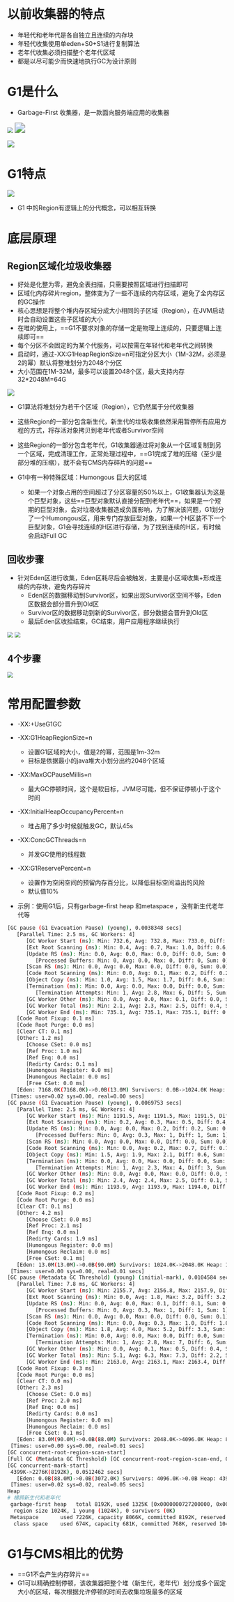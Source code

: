 # 以前收集器的特点

- 年轻代和老年代是各自独立且连续的内存块
- 年轻代收集使用单eden+S0+S1进行复制算法
- 老年代收集必须扫描整个老年代区域
- 都是以尽可能少而快速地执行GC为设计原则



# G1是什么

- Garbage-First 收集器，是一款面向服务端应用的收集器

<img src="img/65.png" style="zoom:80%;" /> 

<img src="img/66.png" style="zoom:150%;" /> 

![](img/67.png)



# G1特点

![](img/68.png)

- G1 中的Region有逻辑上的分代概念，可以相互转换



# 底层原理



## Region区域化垃圾收集器

- 好处是化整为零，避免全表扫描，只需要按照区域进行扫描即可
- 区域化内存碎片region，整体变为了一些不连续的内存区域，避免了全内存区的GC操作
- 核心思想是将整个堆内存区域分成大小相同的子区域（Region），在JVM启动时会自动设置这些子区域的大小
- 在堆的使用上，==G1不要求对象的存储一定是物理上连续的，只要逻辑上连续即可==
- 每个分区不会固定的为某个代服务，可以按需在年轻代和老年代之间转换
- 启动时，通过-XX:G1HeapRegionSize=n可指定分区大小（1M-32M，必须是2的幂）默认将整堆划分为2048个分区
- 大小范围在1M-32M，最多可以设置2048个区，最大支持内存32*2048M=64G

![](img/69.png)

- G1算法将堆划分为若干个区域（Region），它仍然属于分代收集器
- 这些Region的一部分包含新生代，新生代的垃圾收集依然采用暂停所有应用方程的方式，将存活对象拷贝到老年代或者Survivor空间
- 这些Region的一部分包含老年代，G1收集器通过将对象从一个区域复制到另一个区域，完成清理工作，正常处理过程中，==G1完成了堆的压缩（至少是部分堆的压缩），就不会有CMS内存碎片的问题==

- G1中有一种特殊区域：Humongous 巨大的区域
  - 如果一个对象占用的空间超过了分区容量的50%以上，G1收集器认为这是个巨型对象，这些==巨型对象默认直接分配到老年代==，如果是一个短期的巨型对象，会对垃圾收集器造成负面影响，为了解决该问题，G1划分了一个Humongous区，用来专门存放巨型对象，如果一个H区装不下一个巨型对象，G1会寻找连续的H区进行存储，为了找到连续的H区，有时候会启动Full GC



## 回收步骤

- 针对Eden区进行收集，Eden区耗尽后会被触发，主要是小区域收集+形成连续的内存块，避免内存碎片
  - Eden区的数据移动到Survivor区，如果出现Survivor区空间不够，Eden区数据会部分晋升到Old区
  - Survivor区的数据移动到新的Survivor区，部分数据会晋升到Old区
  - 最后Eden区收拾结束，GC结束，用户应用程序继续执行



<img src="img/71.png" style="zoom:80%;" /> 

<img src="img/70.png" style="zoom:80%;" /> 



## 4个步骤

<img src="img/72.png" style="zoom:80%;" /> 



# 常用配置参数

- -XX:+UseG1GC
- -XX:G1HeapRegionSize=n
  - 设置G1区域的大小，值是2的幂，范围是1m-32m
  - 目标是依据最小的java堆大小划分出约2048个区域
- -XX:MaxGCPauseMillis=n
  - 最大GC停顿时间，这个是软目标，JVM尽可能，但不保证停顿小于这个时间
- -XX:InitialHeapOccupancyPercent=n
  - 堆占用了多少时候就触发GC，默认45s
- -XX:ConcGCThreads=n
  - 并发GC使用的线程数
- -XX:G1ReservePercent=n
  - 设置作为空闲空间的预留内存百分比，以降低目标空间溢出的风险
  - 默认值10%



- 示例：使用G1后，只有garbage-first heap 和metaspace ，没有新生代老年代等

```bash
[GC pause (G1 Evacuation Pause) (young), 0.0038348 secs]
   [Parallel Time: 2.5 ms, GC Workers: 4]
      [GC Worker Start (ms): Min: 732.6, Avg: 732.8, Max: 733.0, Diff: 0.4]
      [Ext Root Scanning (ms): Min: 0.4, Avg: 0.7, Max: 1.0, Diff: 0.6, Sum: 2.9]
      [Update RS (ms): Min: 0.0, Avg: 0.0, Max: 0.0, Diff: 0.0, Sum: 0.0]
         [Processed Buffers: Min: 0, Avg: 0.0, Max: 0, Diff: 0, Sum: 0]
      [Scan RS (ms): Min: 0.0, Avg: 0.0, Max: 0.0, Diff: 0.0, Sum: 0.0]
      [Code Root Scanning (ms): Min: 0.0, Avg: 0.1, Max: 0.2, Diff: 0.2, Sum: 0.2]
      [Object Copy (ms): Min: 1.0, Avg: 1.5, Max: 1.7, Diff: 0.6, Sum: 5.8]
      [Termination (ms): Min: 0.0, Avg: 0.0, Max: 0.0, Diff: 0.0, Sum: 0.0]
         [Termination Attempts: Min: 1, Avg: 2.8, Max: 6, Diff: 5, Sum: 11]
      [GC Worker Other (ms): Min: 0.0, Avg: 0.0, Max: 0.1, Diff: 0.0, Sum: 0.2]
      [GC Worker Total (ms): Min: 2.1, Avg: 2.3, Max: 2.5, Diff: 0.4, Sum: 9.2]
      [GC Worker End (ms): Min: 735.1, Avg: 735.1, Max: 735.1, Diff: 0.0]
   [Code Root Fixup: 0.1 ms]
   [Code Root Purge: 0.0 ms]
   [Clear CT: 0.1 ms]
   [Other: 1.2 ms]
      [Choose CSet: 0.0 ms]
      [Ref Proc: 1.0 ms]
      [Ref Enq: 0.0 ms]
      [Redirty Cards: 0.1 ms]
      [Humongous Register: 0.0 ms]
      [Humongous Reclaim: 0.0 ms]
      [Free CSet: 0.0 ms]
   [Eden: 7168.0K(7168.0K)->0.0B(13.0M) Survivors: 0.0B->1024.0K Heap: 7168.0K(154.0M)->1503.5K(154.0M)]
 [Times: user=0.02 sys=0.00, real=0.00 secs] 
[GC pause (G1 Evacuation Pause) (young), 0.0069753 secs]
   [Parallel Time: 2.5 ms, GC Workers: 4]
      [GC Worker Start (ms): Min: 1191.5, Avg: 1191.5, Max: 1191.5, Diff: 0.0]
      [Ext Root Scanning (ms): Min: 0.2, Avg: 0.3, Max: 0.5, Diff: 0.4, Sum: 1.1]
      [Update RS (ms): Min: 0.0, Avg: 0.0, Max: 0.2, Diff: 0.2, Sum: 0.2]
         [Processed Buffers: Min: 0, Avg: 0.3, Max: 1, Diff: 1, Sum: 1]
      [Scan RS (ms): Min: 0.0, Avg: 0.0, Max: 0.0, Diff: 0.0, Sum: 0.0]
      [Code Root Scanning (ms): Min: 0.0, Avg: 0.2, Max: 0.7, Diff: 0.7, Sum: 0.8]
      [Object Copy (ms): Min: 1.5, Avg: 1.9, Max: 2.1, Diff: 0.6, Sum: 7.5]
      [Termination (ms): Min: 0.0, Avg: 0.0, Max: 0.0, Diff: 0.0, Sum: 0.0]
         [Termination Attempts: Min: 1, Avg: 2.3, Max: 4, Diff: 3, Sum: 9]
      [GC Worker Other (ms): Min: 0.0, Avg: 0.0, Max: 0.0, Diff: 0.0, Sum: 0.1]
      [GC Worker Total (ms): Min: 2.4, Avg: 2.4, Max: 2.5, Diff: 0.1, Sum: 9.7]
      [GC Worker End (ms): Min: 1193.9, Avg: 1193.9, Max: 1194.0, Diff: 0.0]
   [Code Root Fixup: 0.2 ms]
   [Code Root Purge: 0.0 ms]
   [Clear CT: 0.1 ms]
   [Other: 4.2 ms]
      [Choose CSet: 0.0 ms]
      [Ref Proc: 2.1 ms]
      [Ref Enq: 0.0 ms]
      [Redirty Cards: 1.9 ms]
      [Humongous Register: 0.0 ms]
      [Humongous Reclaim: 0.0 ms]
      [Free CSet: 0.1 ms]
   [Eden: 13.0M(13.0M)->0.0B(90.0M) Survivors: 1024.0K->2048.0K Heap: 14.5M(154.0M)->2580.0K(154.0M)]
 [Times: user=0.00 sys=0.00, real=0.01 secs] 
[GC pause (Metadata GC Threshold) (young) (initial-mark), 0.0104584 secs]
   [Parallel Time: 7.8 ms, GC Workers: 4]
      [GC Worker Start (ms): Min: 2155.7, Avg: 2156.8, Max: 2157.9, Diff: 2.2]
      [Ext Root Scanning (ms): Min: 0.0, Avg: 1.8, Max: 3.2, Diff: 3.2, Sum: 7.2]
      [Update RS (ms): Min: 0.0, Avg: 0.0, Max: 0.1, Diff: 0.1, Sum: 0.1]
         [Processed Buffers: Min: 0, Avg: 0.3, Max: 1, Diff: 1, Sum: 1]
      [Scan RS (ms): Min: 0.0, Avg: 0.0, Max: 0.0, Diff: 0.0, Sum: 0.1]
      [Code Root Scanning (ms): Min: 0.0, Avg: 0.3, Max: 1.0, Diff: 1.0, Sum: 1.3]
      [Object Copy (ms): Min: 1.8, Avg: 4.0, Max: 5.2, Diff: 3.3, Sum: 16.1]
      [Termination (ms): Min: 0.0, Avg: 0.0, Max: 0.0, Diff: 0.0, Sum: 0.0]
         [Termination Attempts: Min: 1, Avg: 2.8, Max: 7, Diff: 6, Sum: 11]
      [GC Worker Other (ms): Min: 0.0, Avg: 0.1, Max: 0.5, Diff: 0.4, Sum: 0.5]
      [GC Worker Total (ms): Min: 5.1, Avg: 6.3, Max: 7.3, Diff: 2.2, Sum: 25.2]
      [GC Worker End (ms): Min: 2163.0, Avg: 2163.1, Max: 2163.4, Diff: 0.4]
   [Code Root Fixup: 0.3 ms]
   [Code Root Purge: 0.0 ms]
   [Clear CT: 0.0 ms]
   [Other: 2.3 ms]
      [Choose CSet: 0.0 ms]
      [Ref Proc: 2.0 ms]
      [Ref Enq: 0.0 ms]
      [Redirty Cards: 0.0 ms]
      [Humongous Register: 0.0 ms]
      [Humongous Reclaim: 0.0 ms]
      [Free CSet: 0.1 ms]
   [Eden: 83.0M(90.0M)->0.0B(88.0M) Survivors: 2048.0K->4096.0K Heap: 85.5M(154.0M)->4399.4K(154.0M)]
 [Times: user=0.00 sys=0.00, real=0.01 secs] 
[GC concurrent-root-region-scan-start]
[Full GC (Metadata GC Threshold) [GC concurrent-root-region-scan-end, 0.0002187 secs]
[GC concurrent-mark-start]
 4399K->2276K(8192K), 0.0512462 secs]
   [Eden: 0.0B(88.0M)->0.0B(3072.0K) Survivors: 4096.0K->0.0B Heap: 4399.4K(154.0M)->2276.1K(8192.0K)], [Metaspace: 7194K->7194K(1056768K)]
 [Times: user=0.02 sys=0.02, real=0.05 secs] 
Heap
# 横跨新生代和老年代
 garbage-first heap   total 8192K, used 1325K [0x0000000727200000, 0x0000000727300040, 0x00000007c0000000)
  region size 1024K, 1 young (1024K), 0 survivors (0K)
 Metaspace       used 7226K, capacity 8066K, committed 8192K, reserved 1056768K
  class space    used 674K, capacity 681K, committed 768K, reserved 1048576K
```



# G1与CMS相比的优势

- ==G1不会产生内存碎片==
- G1可以精确控制停顿，该收集器把整个堆（新生代，老年代）划分成多个固定大小的区域，每次根据允许停顿的时间去收集垃圾最多的区域